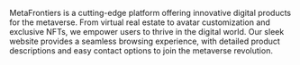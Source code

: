 MetaFrontiers is a cutting-edge platform offering innovative digital products for the metaverse. From virtual real estate to avatar customization and exclusive NFTs, we empower users to thrive in the digital world. Our sleek website provides a seamless browsing experience, with detailed product descriptions and easy contact options to join the metaverse revolution.
